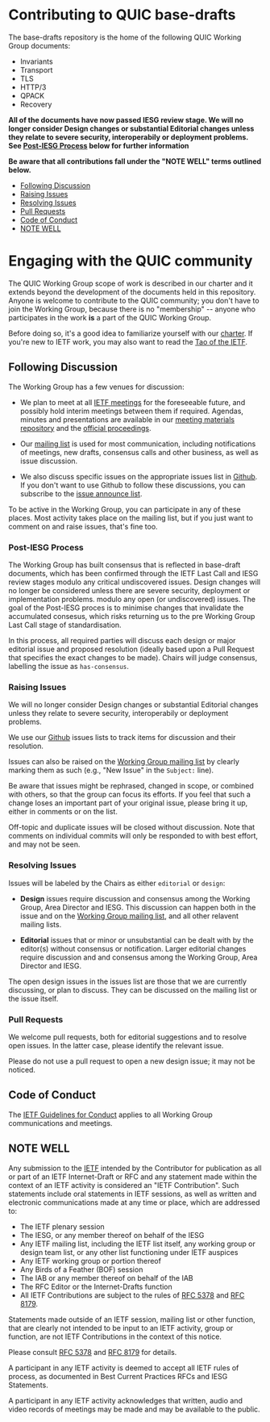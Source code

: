 # Contributing to QUIC base-drafts

The base-drafts repository is the home of the following QUIC Working Group documents:

* Invariants
* Transport
* TLS
* HTTP/3
* QPACK
* Recovery

**All of the documents have now passed IESG review stage. We will no longer consider Design changes or substantial Editorial changes unless they relate to severe security, interoperabily or deployment problems. See [Post-IESG Process](#post-iesg-process) below for further information** 

**Be aware that all contributions fall under the "NOTE WELL" terms outlined below.**


<!-- START doctoc generated TOC please keep comment here to allow auto update -->
<!-- DON'T EDIT THIS SECTION, INSTEAD RE-RUN doctoc TO UPDATE -->


- [Following Discussion](#following-discussion)
- [Raising Issues](#raising-issues)
- [Resolving Issues](#resolving-issues)
- [Pull Requests](#pull-requests)
- [Code of Conduct](#code-of-conduct)
- [NOTE WELL](#note-well)

<!-- END doctoc generated TOC please keep comment here to allow auto update -->

# Engaging with the QUIC community

The QUIC Working Group scope of work is described in our charter and it extends beyond the development of the documents held in this repository. Anyone is welcome to contribute to the QUIC community; you don't have to join the Working Group, because there is no "membership" -- anyone who participates in the work **is** a part of the QUIC Working Group.

Before doing so, it's a good idea to familiarize yourself with our [charter](https://datatracker.ietf.org/wg/quic/about/). If you're new to IETF work, you may also want to read the [Tao of the IETF](https://www.ietf.org/tao.html).

## Following Discussion

The Working Group has a few venues for discussion:

* We plan to meet at all [IETF meetings](https://www.ietf.org/meeting/) for the foreseeable future, and possibly hold interim meetings between them if required. Agendas, minutes and presentations are available in our [meeting materials repository](https://github.com/quicwg/wg-materials) and the [official proceedings](https://datatracker.ietf.org/wg/quic/meetings/).

* Our [mailing list](https://www.ietf.org/mailman/listinfo/quic) is used for most communication, including notifications of meetings, new drafts, consensus calls and other business, as well as issue discussion.

* We also discuss specific issues on the appropriate issues list in [Github](https://github.com/quicwg/). If you don't want to use Github to follow these discussions, you can subscribe to the [issue announce list](https://www.ietf.org/mailman/listinfo/quic-issues).

To be active in the Working Group, you can participate in any of these places. Most activity takes
place on the mailing list, but if you just want to comment on and raise issues, that's fine too.


### Post-IESG Process

The Working Group has built consensus that is reflected in base-draft documents, which has been confirmed through the IETF Last Call and IESG review stages modulo any critical undiscovered issues. Design changes will no longer be considered unless there are severe security, deployment or implementation problems. modulo any open (or undiscovered) issues. The goal of the Post-IESG proces is to minimise changes that invalidate the accumulated consesus, which risks returning us to the pre Working Group Last Call stage of standardisation.

In this process, all required parties will discuss each design or major editorial issue and proposed resolution (ideally based upon a Pull Request that specifies the exact changes to be made). Chairs will judge consensus, labelling the issue as `has-consensus`.

### Raising Issues

We will no longer consider Design changes or substantial Editorial changes unless they relate to severe security, interoperabily or deployment problems.

We use our [Github](https://github.com/quicwg/) issues lists to track items for discussion and
their resolution.

Issues can also be raised on the [Working Group mailing
list](https://www.ietf.org/mailman/listinfo/quic) by clearly marking them as such (e.g., "New
Issue" in the `Subject:` line).

Be aware that issues might be rephrased, changed in scope, or combined with others, so that the
group can focus its efforts. If you feel that such a change loses an important part of your
original issue, please bring it up, either in comments or on the list.

Off-topic and duplicate issues will be closed without discussion. Note that comments on individual
commits will only be responded to with best effort, and may not be seen.


### Resolving Issues

Issues will be labeled by the Chairs as either `editorial` or `design`:

* **Design** issues require discussion and consensus among the Working Group, Area Director and IESG. This discussion can happen both in the issue and on the [Working Group mailing list](https://www.ietf.org/mailman/listinfo/quic), and all other relavent mailing lists.

* **Editorial** issues that or minor or unsubstantial can be dealt with by the editor(s) without consensus or notification. Larger editorial changes require discussion and and consensus among the Working Group, Area Director and IESG.

The open design issues in the issues list are those that we are currently discussing, or plan to discuss. They can be discussed on the mailing list or the issue itself.


### Pull Requests

We welcome pull requests, both for editorial suggestions and to resolve open issues. In the latter
case, please identify the relevant issue.

Please do not use a pull request to open a new design issue; it may not be noticed.


## Code of Conduct

The [IETF Guidelines for Conduct](https://tools.ietf.org/html/rfc7154) applies to all Working Group
communications and meetings.


## NOTE WELL

Any submission to the [IETF](https://www.ietf.org/) intended by the Contributor for publication as
all or part of an IETF Internet-Draft or RFC and any statement made within the context of an IETF
activity is considered an "IETF Contribution". Such statements include oral statements in IETF
sessions, as well as written and electronic communications made at any time or place, which are
addressed to:

 * The IETF plenary session
 * The IESG, or any member thereof on behalf of the IESG
 * Any IETF mailing list, including the IETF list itself, any working group
   or design team list, or any other list functioning under IETF auspices
 * Any IETF working group or portion thereof
 * Any Birds of a Feather (BOF) session
 * The IAB or any member thereof on behalf of the IAB
 * The RFC Editor or the Internet-Drafts function
 * All IETF Contributions are subject to the rules of
   [RFC 5378](https://tools.ietf.org/html/rfc5378) and
   [RFC 8179](https://tools.ietf.org/html/rfc8179).

Statements made outside of an IETF session, mailing list or other function, that are clearly not
intended to be input to an IETF activity, group or function, are not IETF Contributions in the
context of this notice.

Please consult [RFC 5378](https://tools.ietf.org/html/rfc5378) and [RFC 8179](https://tools.ietf.org/html/rfc8179) for details.

A participant in any IETF activity is deemed to accept all IETF rules of process, as documented in
Best Current Practices RFCs and IESG Statements.

A participant in any IETF activity acknowledges that written, audio and video records of meetings
may be made and may be available to the public.
